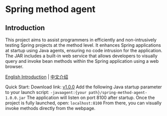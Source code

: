 # Spring method agent

## Introduction

This project aims to assist programmers in efficiently and non-intrusively testing Spring projects at the method level. It enhances Spring applications at startup using Java agents, ensuring no code intrusion for the application. The JAR includes a built-in web service that allows developers to visually query and invoke bean methods within the Spring application using a web browser.

 [English Introduction](README_en.md) | [中文介绍](README_zh.md)

Quick Start:
Download link: [v1.0.0](https://github.com/LL-sanmu-LL/spring-method-agent/releases/tag/v1.0.0)
Add the following Java startup parameter to your launch script:
```-javaagent:{your path}/spring-method-agent-1.0.0.jar```
The application will listen on port 8100 after startup. Once the project is fully launched, open: ```localhost:8100```
From there, you can visually invoke methods directly from the webpage.
